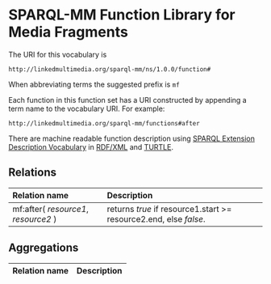 # SPARQL-MM Function Library for Media Fragments

The URI for this vocabulary is

```
http://linkedmultimedia.org/sparql-mm/ns/1.0.0/function#
```

When abbreviating terms the suggested prefix is `mf`

Each function in this function set has a URI constructed by appending a term name to the vocabulary URI. For example:

```
http://linkedmultimedia.org/sparql-mm/functions#after
```

There are machine readable function description using [SPARQL Extension Description Vocabulary](http://www.ldodds.com/schemas/sparql-extension-description/) in [RDF/XML](index.rdf) and [TURTLE](index.ttl).

## Relations

| Relation name | Description |
| :------------ |:------------|
| mf:after( *resource1*, *resource2* ) | returns *true* if resource1.start >= resource2.end, else *false*. |

## Aggregations

| Relation name | Description |
| :------------ |:------------|
